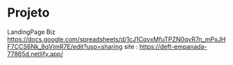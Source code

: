 # Projeto
LandingPage Biz
https://docs.google.com/spreadsheets/d/1cJ1CqvxMfuTPZN0qvR7n_mPxJHF7CCS6Nk_8qVimR7E/edit?usp=sharing
site : https://deft-empanada-77865d.netlify.app/
